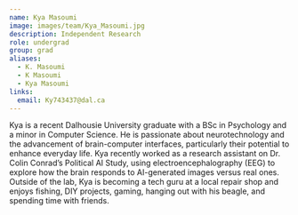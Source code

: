 ```yaml
---
name: Kya Masoumi
image: images/team/Kya_Masoumi.jpg
description: Independent Research 
role: undergrad
group: grad
aliases:
  - K. Masoumi
  - K Masoumi
  - Kya Masoumi
links:
  email: Ky743437@dal.ca
---
```


Kya is a recent Dalhousie University graduate with a BSc in Psychology and a minor in Computer Science. He is passionate about neurotechnology and the advancement of brain-computer interfaces, particularly their potential to enhance everyday life. Kya recently worked as a research assistant on Dr. Colin Conrad’s Political AI Study, using electroencephalography (EEG) to explore how the brain responds to AI-generated images versus real ones. Outside of the lab, Kya is becoming a tech guru at a local repair shop and enjoys fishing, DIY projects, gaming, hanging out with his beagle, and spending time with friends.
